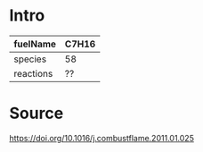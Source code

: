 # Intro
| fuelName      | C7H16 |
| --------------------          | ------------------------------------------------- |
| species       | 58       |
| reactions     | ??        |


# Source

https://doi.org/10.1016/j.combustflame.2011.01.025